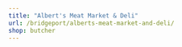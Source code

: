```yaml
---
title: "Albert's Meat Market & Deli"
url: /bridgeport/alberts-meat-market-and-deli/
shop: butcher
---
```

